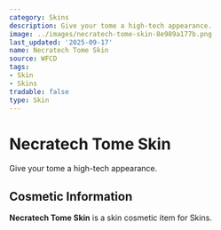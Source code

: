 ```yaml
---
category: Skins
description: Give your tome a high-tech appearance.
image: ../images/necratech-tome-skin-8e989a177b.png
last_updated: '2025-09-17'
name: Necratech Tome Skin
source: WFCD
tags:
- Skin
- Skins
tradable: false
type: Skin
---
```


# Necratech Tome Skin

Give your tome a high-tech appearance.

## Cosmetic Information

**Necratech Tome Skin** is a skin cosmetic item for Skins.

